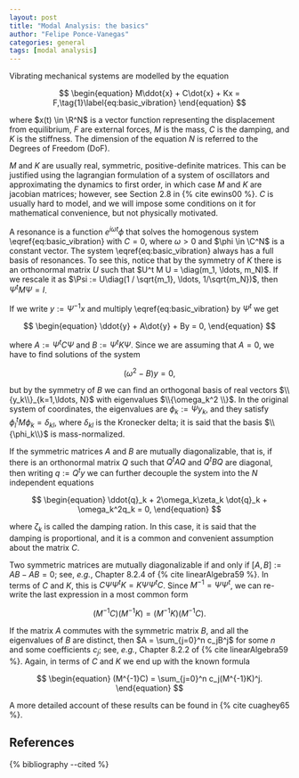 ```yaml
---
layout: post
title: "Modal Analysis: the basics"
author: "Felipe Ponce-Vanegas"
categories: general
tags: [modal analysis]
---
```


Vibrating mechanical systems are modelled by the equation

$$
\begin{equation}
M\ddot{x} + C\dot{x} + Kx = F,\tag{1}\label{eq:basic_vibration}
\end{equation}
$$

where $x(t) \in \R^N$ is a vector function representing the displacement from equilibrium,
$F$ are external forces,
$M$ is the mass, $C$ is the damping, and $K$ is the stiffness.
The dimension of the equation $N$ is referred to the Degrees of Freedom (DoF).

$M$ and $K$ are usually real, symmetric, positive-definite matrices.
This can be justified using the lagrangian formulation of a system of oscillators and
approximating the dynamics to first order, in which case
$M$ and $K$ are jacobian matrices;
however, see Section 2.8 in {% cite ewins00 %}.
$C$ is usually hard to model, and we will impose some conditions on it
for mathematical convenience, but not physically motivated.

A resonance is a function $e^{i\omega t}\phi$ that solves the homogenous system \eqref{eq:basic_vibration} with $C = 0$,
where $\omega > 0$ and $\phi \in \C^N$ is a constant vector.
The system \eqref{eq:basic_vibration} always has a full basis of resonances.
To see this, notice that by the symmetry of $K$ there is an orthonormal matrix $U$ such that $U^t M U = \diag(m_1, \ldots, m_N)$.
If we rescale it as $\Psi := U\diag(1 / \sqrt{m_1}, \ldots, 1/\sqrt{m_N})$,
then $\Psi^t M \Psi = I$.

If we write $y := \Psi^{-1} x$ and multiply \eqref{eq:basic_vibration} by $\Psi^t$ we get

$$
\begin{equation}
\ddot{y} + A\dot{y} + By = 0,
\end{equation}
$$

where $A := \Psi^t C \Psi$ and $B := \Psi^t K \Psi$.
Since we are assuming that $A = 0$, we have to find solutions of the system

$$
\begin{equation}
    (\omega^2 - B)y = 0,
\end{equation}
$$

but by the symmetry of $B$ we can find an orthogonal basis of real vectors $\\{y_k\\}_{k=1,\ldots, N}$ with eigenvalues $\\{\omega_k^2 \\}$.
In the original system of coordinates, the eigenvalues are $\phi_k := \Psi y_k$,
and they satisfy $\phi_l^t M \phi_k = \delta _{kl}$, where
$\delta _{kl}$ is the Kronecker delta;
it is said that the basis $\\{\phi_k\\}$ is mass-normalized.

If the symmetric matrices $A$ and $B$ are mutually diagonalizable, that is,
if there is an orthonormal matrix $Q$ such that $Q^tAQ$ and $Q^t BQ$ are diagonal, then writing $q := Q^ty$ we can further decouple the system into the $N$ independent equations

$$
\begin{equation}
    \ddot{q}_k + 2\omega_k\zeta_k \dot{q}_k + \omega_k^2q_k = 0,
\end{equation}
$$

where $\zeta_k$ is called the damping ration.
In this case, it is said that the damping is proportional, and
it is a common and convenient assumption about the matrix $C$.

Two symmetric matrices are mutually diagonalizable if and only if
$[A, B] := AB - AB = 0$; see, *e.g.*, Chapter 8.2.4 of {% cite linearAlgebra59 %}.
In terms of $C$ and $K$, this is $C\Psi\Psi^t K = K\Psi\Psi^t C$.
Since $M^{-1} = \Psi \Psi^t$, we can re-write the last expression in a most common form

$$
\begin{equation}
    (M^{-1}C)(M^{-1}K) = (M^{-1}K)(M^{-1}C).
\end{equation}
$$

If the matrix $A$ commutes with the symmetric matrix $B$, and
all the eigenvalues of $B$ are distinct, then $A = \sum_{j=0}^n c_jB^j$ for
some $n$ and some coefficients $c_j$; see, *e.g.*, Chapter 8.2.2 of {% cite linearAlgebra59 %}.
Again, in terms of $C$ and $K$ we end up with the known formula

$$
\begin{equation}
    (M^{-1}C) = \sum_{j=0}^n c_j(M^{-1}K)^j.
\end{equation}
$$

A more detailed account of these results can be found in {% cite cuaghey65 %}.



## References

{% bibliography --cited %}
